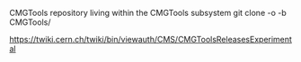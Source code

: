 CMGTools repository living within the CMGTools subsystem
git clone -o <name> -b <branch> <url> CMGTools/


https://twiki.cern.ch/twiki/bin/viewauth/CMS/CMGToolsReleasesExperimental
